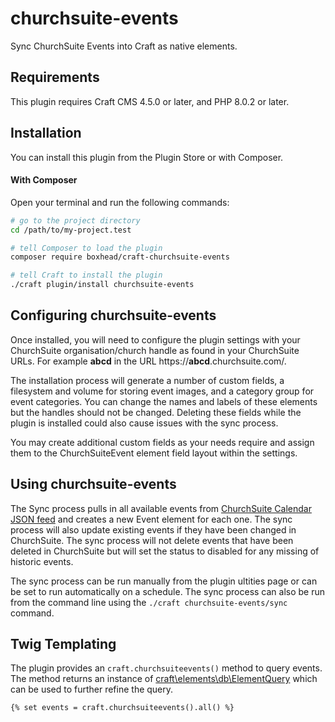 # churchsuite-events

Sync ChurchSuite Events into Craft as native elements.

## Requirements

This plugin requires Craft CMS 4.5.0 or later, and PHP 8.0.2 or later.

## Installation

You can install this plugin from the Plugin Store or with Composer.

#### With Composer

Open your terminal and run the following commands:

```bash
# go to the project directory
cd /path/to/my-project.test

# tell Composer to load the plugin
composer require boxhead/craft-churchsuite-events

# tell Craft to install the plugin
./craft plugin/install churchsuite-events
```

## Configuring churchsuite-events

Once installed, you will need to configure the plugin settings with your ChurchSuite organisation/church handle as found in your ChurchSuite URLs. For example **abcd** in the URL https://**abcd**.churchsuite.com/.

The installation process will generate a number of custom fields, a filesystem and volume for storing event images, and a category group for event categories. You can change the names and labels of these elements but the handles should not be changed. Deleting these fields while the plugin is installed could also cause issues with the sync process.

You may create additional custom fields as your needs require and assign them to the ChurchSuiteEvent element field layout within the settings.

## Using churchsuite-events

The Sync process pulls in all available events from [ChurchSuite Calendar JSON feed](https://github.com/ChurchSuite/churchsuite-api/blob/master/modules/embed.md#calendar-json-feed) and creates a new Event element for each one. The sync process will also update existing events if they have been changed in ChurchSuite. The sync process will not delete events that have been deleted in ChurchSuite but will set the status to disabled for any missing of historic events.

The sync process can be run manually from the plugin ultities page or can be set to run automatically on a schedule. The sync process can also be run from the command line using the `./craft churchsuite-events/sync` command.

## Twig Templating

The plugin provides an `craft.churchsuiteevents()` method to query events. The method returns an instance of [craft\elements\db\ElementQuery](https://docs.craftcms.com/api/v4/craft-elements-db-elementquery.html) which can be used to further refine the query.

```twig
{% set events = craft.churchsuiteevents().all() %}
```
